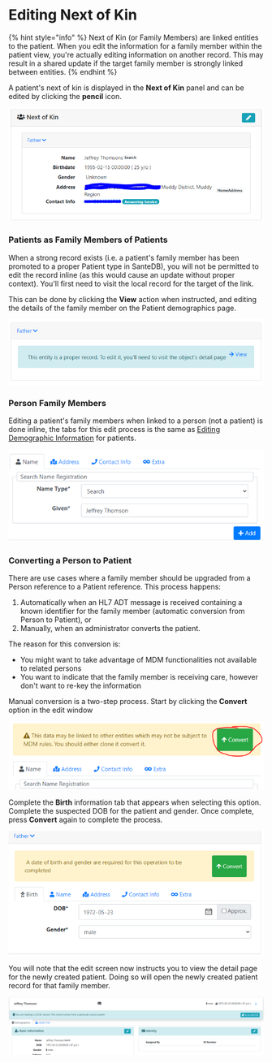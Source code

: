 # Editing Next of Kin

{% hint style="info" %}
Next of Kin (or Family Members) are linked entities to the patient. When you edit the information for a family member within the patient view, you're actually editing information on another record. This may result in a shared update if the target family member is strongly linked between entities.
{% endhint %}

A patient's next of kin is displayed in the **Next of Kin** panel and can be edited by clicking the **pencil** icon.

![](<../../../../.gitbook/assets/image (126).png>)

### Patients as Family Members of Patients

When a strong record exists (i.e. a patient's family member has been promoted to a proper Patient type in SanteDB), you will not be permitted to edit the record inline (as this would cause an update without proper context). You'll first need to visit the local record for the target of the link.

This can be done by clicking the **View** action when instructed, and editing the details of the family member on the Patient demographics page.

![](<../../../../.gitbook/assets/image (76).png>)

### Person Family Members

Editing a patient's family members when linked to a person (not a patient) is done inline, the tabs for this edit process is the same as [Editing Demographic Information](editing-demographic-information.md) for patients.

![](<../../../../.gitbook/assets/image (49).png>)

### Converting a Person to Patient

There are use cases where a family member should be upgraded from a Person reference to a Patient reference. This process happens:

1. Automatically when an HL7 ADT message is received containing a known identifier for the family member (automatic conversion from Person to Patient), or
2. Manually, when an administrator converts the patient.

The reason for this conversion is:

* You might want to take advantage of MDM functionalities not available to related persons
* You want to indicate that the family member is receiving care, however don't want to re-key the information

Manual conversion is a two-step process. Start by clicking the **Convert** option in the edit window

![](<../../../../.gitbook/assets/image (132).png>)

Complete the **Birth** information tab that appears when selecting this option. Complete the suspected DOB for the patient and gender. Once complete, press **Convert** again to complete the process.

![](<../../../../.gitbook/assets/image (80).png>)

You will note that the edit screen now instructs you to view the detail page for the newly created patient. Doing so will open the newly created patient record for that family member.

![](<../../../../.gitbook/assets/image (136).png>)



